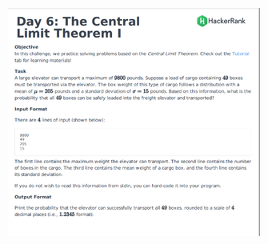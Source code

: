 ![](https://github.com/govindrathore27/10-Days-of-Stats/blob/main/Day%206/Day%206%20Central%20Theorem%201/Day%206%201.PNG)
